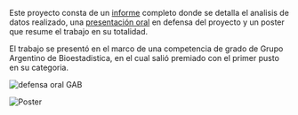 Este proyecto consta de un [informe](https://docs.google.com/document/d/1pM-1bUDOGIQo31lP-3iWw2Bl--9Y_JuDudYvSZdKWO0/edit?usp=sharing) completo donde se detalla el analisis de datos realizado, una [presentación oral](https://docs.google.com/presentation/d/1TsfXWsKY4tXk4vcaDdQsftwnUzOxT5ufkGB-kSY6meA/edit?usp=sharing) en defensa del proyecto y un poster que resume el trabajo en su totalidad.



El trabajo se presentó en el marco de una competencia de grado de Grupo Argentino de Bioestadistica, en el cual salió premiado con el primer pusto en su categoria.




![defensa oral GAB](https://github.com/user-attachments/assets/73b96d47-9df4-497f-afc9-ed75334fd1ad)



![Poster](https://github.com/user-attachments/assets/3238d473-4d7d-4ab6-8d1d-069dbaf85608)
